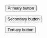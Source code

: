 <p><button class="au-btn au-btn--dark">Primary button</button></p>
<p><button class="au-btn au-btn--secondary au-btn--dark">Secondary button</button></p>
<p><button class="au-btn au-btn--tertiary au-btn--dark">Tertiary button</button></p>
